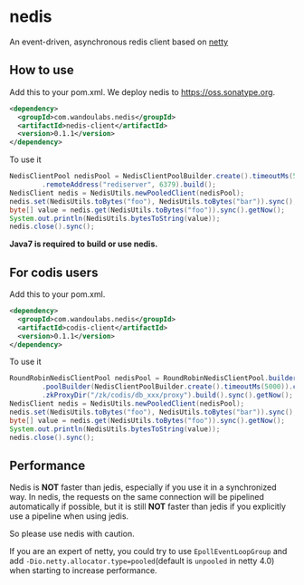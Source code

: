 # nedis
An event-driven, asynchronous redis client based on [netty](http://netty.io/)

## How to use
Add this to your pom.xml. We deploy nedis to https://oss.sonatype.org.
```xml
<dependency>
  <groupId>com.wandoulabs.nedis</groupId>
  <artifactId>nedis-client</artifactId>
  <version>0.1.1</version>
</dependency>
```
To use it
```java
NedisClientPool nedisPool = NedisClientPoolBuilder.create().timeoutMs(5000)
        .remoteAddress("rediserver", 6379).build();
NedisClient nedis = NedisUtils.newPooledClient(nedisPool);
nedis.set(NedisUtils.toBytes("foo"), NedisUtils.toBytes("bar")).sync();
byte[] value = nedis.get(NedisUtils.toBytes("foo")).sync().getNow();
System.out.println(NedisUtils.bytesToString(value));
nedis.close().sync();
```

**Java7 is required to build or use nedis.**

## For codis users
Add this to your pom.xml.
```xml
<dependency>
  <groupId>com.wandoulabs.nedis</groupId>
  <artifactId>codis-client</artifactId>
  <version>0.1.1</version>
</dependency>
```
To use it
```java
RoundRobinNedisClientPool nedisPool = RoundRobinNedisClientPool.builder()
        .poolBuilder(NedisClientPoolBuilder.create().timeoutMs(5000)).curatorClient("zkserver:2181", 30000)
        .zkProxyDir("/zk/codis/db_xxx/proxy").build().sync().getNow();
NedisClient nedis = NedisUtils.newPooledClient(nedisPool);
nedis.set(NedisUtils.toBytes("foo"), NedisUtils.toBytes("bar")).sync();
byte[] value = nedis.get(NedisUtils.toBytes("foo")).sync().getNow();
System.out.println(NedisUtils.bytesToString(value));
nedis.close().sync();
```

## Performance
Nedis is **NOT** faster than jedis, especially if you use it in a synchronized way. In nedis, the requests on the same connection will be pipelined automatically if possible, but it is still **NOT** faster than jedis if you explicitly use a pipeline when using jedis.

So please use nedis with caution.

If you are an expert of netty, you could try to use `EpollEventLoopGroup` and add `-Dio.netty.allocator.type=pooled`(default is `unpooled` in netty 4.0) when starting to increase performance.
